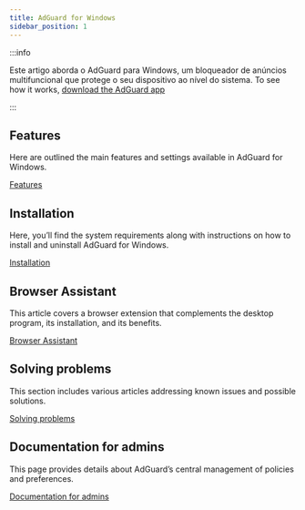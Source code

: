```yaml
---
title: AdGuard for Windows
sidebar_position: 1
---
```


:::info

Este artigo aborda o AdGuard para Windows, um bloqueador de anúncios multifuncional que protege o seu dispositivo ao nível do sistema. To see how it works, [download the AdGuard app](https://agrd.io/download-kb-adblock)

:::

## Features

Here are outlined the main features and settings available in AdGuard for Windows.

[Features](/adguard-for-windows/features/features.md)

## Installation

Here, you’ll find the system requirements along with instructions on how to install and uninstall AdGuard for Windows.

[Installation](/adguard-for-windows/installation.md)

## Browser Assistant

This article covers a browser extension that complements the desktop program, its installation, and its benefits.

[Browser Assistant](/adguard-for-windows/browser-assistant.md)

## Solving problems

This section includes various articles addressing known issues and possible solutions.

[Solving problems](/adguard-for-windows/solving-problems/solving-problems.md)

## Documentation for admins

This page provides details about AdGuard’s central management of policies and preferences.

[Documentation for admins](/adguard-for-windows/admins-documentation.md)
